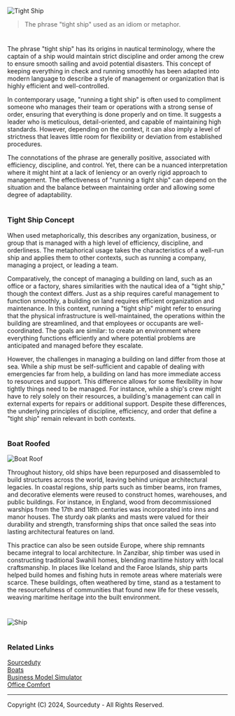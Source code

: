 ![Tight Ship](https://github.com/user-attachments/assets/1b5995ae-ecad-4d16-916f-56b71fdb2c7b)

> The phrase "tight ship" used as an idiom or metaphor.

#

The phrase "tight ship" has its origins in nautical terminology, where the captain of a ship would maintain strict discipline and order among the crew to ensure smooth sailing and avoid potential disasters. This concept of keeping everything in check and running smoothly has been adapted into modern language to describe a style of management or organization that is highly efficient and well-controlled.

In contemporary usage, "running a tight ship" is often used to compliment someone who manages their team or operations with a strong sense of order, ensuring that everything is done properly and on time. It suggests a leader who is meticulous, detail-oriented, and capable of maintaining high standards. However, depending on the context, it can also imply a level of strictness that leaves little room for flexibility or deviation from established procedures.

The connotations of the phrase are generally positive, associated with efficiency, discipline, and control. Yet, there can be a nuanced interpretation where it might hint at a lack of leniency or an overly rigid approach to management. The effectiveness of "running a tight ship" can depend on the situation and the balance between maintaining order and allowing some degree of adaptability. 

#
### Tight Ship Concept

When used metaphorically, this describes any organization, business, or group that is managed with a high level of efficiency, discipline, and orderliness. The metaphorical usage takes the characteristics of a well-run ship and applies them to other contexts, such as running a company, managing a project, or leading a team.

Comparatively, the concept of managing a building on land, such as an office or a factory, shares similarities with the nautical idea of a "tight ship," though the context differs. Just as a ship requires careful management to function smoothly, a building on land requires efficient organization and maintenance. In this context, running a "tight ship" might refer to ensuring that the physical infrastructure is well-maintained, the operations within the building are streamlined, and that employees or occupants are well-coordinated. The goals are similar: to create an environment where everything functions efficiently and where potential problems are anticipated and managed before they escalate.

However, the challenges in managing a building on land differ from those at sea. While a ship must be self-sufficient and capable of dealing with emergencies far from help, a building on land has more immediate access to resources and support. This difference allows for some flexibility in how tightly things need to be managed. For instance, while a ship's crew might have to rely solely on their resources, a building's management can call in external experts for repairs or additional support. Despite these differences, the underlying principles of discipline, efficiency, and order that define a "tight ship" remain relevant in both contexts.

#
### Boat Roofed

![Boat Roof](https://github.com/user-attachments/assets/0b39b1a2-402f-46f8-81a7-9dc72d633348)

Throughout history, old ships have been repurposed and disassembled to build structures across the world, leaving behind unique architectural legacies. In coastal regions, ship parts such as timber beams, iron frames, and decorative elements were reused to construct homes, warehouses, and public buildings. For instance, in England, wood from decommissioned warships from the 17th and 18th centuries was incorporated into inns and manor houses. The sturdy oak planks and masts were valued for their durability and strength, transforming ships that once sailed the seas into lasting architectural features on land.

This practice can also be seen outside Europe, where ship remnants became integral to local architecture. In Zanzibar, ship timber was used in constructing traditional Swahili homes, blending maritime history with local craftsmanship. In places like Iceland and the Faroe Islands, ship parts helped build homes and fishing huts in remote areas where materials were scarce. These buildings, often weathered by time, stand as a testament to the resourcefulness of communities that found new life for these vessels, weaving maritime heritage into the built environment.

#

![Ship](https://github.com/user-attachments/assets/a2886de7-37a2-47ad-bf8d-21658af64b52)

#
### Related Links

[Sourceduty](https://github.com/sourceduty/sourceduty)
<br>
[Boats](https://github.com/sourceduty/Boats)
<br>
[Business Model Simulator](https://github.com/sourceduty/Business_Model_Simulator)
<br>
[Office Comfort](https://github.com/sourceduty/Office_Comfort)

***
Copyright (C) 2024, Sourceduty - All Rights Reserved.
